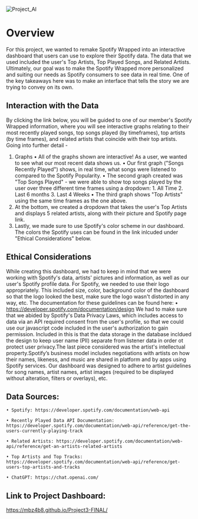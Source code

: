 ![Project_AI](https://github.com/mbz4b8/Project3-FINAL/assets/91983427/0a897bf7-da44-45c6-af5b-26fa4806de20)



# Overview

For this project, we wanted to remake Spotify Wrapped into an interactive dashboard that users can use to explore their Spotify data.
The data that we used included the user's Top Artists, Top Played Songs, and Related Artists.
Ultimately, our goal was to make the Spotify Wrapped more personalized and suiting our needs as Spotify consumers to see data in real time.
One of the key takeaways here was to make an interface that tells the story we are trying to convey on its own. 


 ## Interaction with the Data

By clicking the link below, you will be guided to one of our member's Spotify Wrapped information, where you will see interactive graphs relating to their most recently played songs, top songs played (by timeframes), top artists (by time frames), and related artists that coincide with their top artists. 
Going into further detail - 
1. Graphs
   • All of the graphs shown are interactive! As a user, we wanted to see what our most recent data shows us.
   • Our first graph ("Songs Recently Played") shows, in real time, what songs were listened to compared to the Spotify Popularity.
   • The second graph created was "Top Songs Played" - we were able to show top songs played by the user over three different time frames using a dropdown:
       1. All Time
       2. Last 6 months
       3. Last 4 Weeks
   • The third graph shows "Top Artists" using the same time frames as the one above.
2. At the bottom, we created a dropdown that takes the user's Top Artists and displays 5 related artists, along with their picture and Spotify page link.
3. Lastly, we made sure to use Spotify's color scheme in our dashboard. The colors the Spotify uses can be found in the link inlcuded under "Ethical Considerations" below.


## Ethical Considerations

While creating this dashboard, we had to keep in mind that we were working with Spotify's data, artists' pictures and information, as well as our user's Spotify profile data.
For Spotify, we needed to use their logo appropriately. This included size, color, background color of the dashboard so that the logo looked the best, make sure the logo wasn't distorted in any way, etc. The documentation for these guidelines can be found here: 
    • https://developer.spotify.com/documentation/design
We had to make sure that we abided by Spotify's Data Privacy Laws, which includes access to data via an API required consent from the user's profile, so that we could use our javascript code included in the user's authorization to gain permission. Included in this is that the data storage in the database incldued the design to keep user name (PII) separate from listener data in order ot protect user privacy.The last piece considered was the artist's intellectual property.Spotify’s business model includes negotiations with artists on how their names, likeness, and music are shared in platform and by apps using Spotify services. Our dashboard was designed to adhere to artist guidelines for song names, artist names, artist images (required to be displayed without alteration, filters or overlays), etc. 


## Data Sources:

    • Spotify: https://developer.spotify.com/documentation/web-api

    • Recently Played Data API Documentation: https://developer.spotify.com/documentation/web-api/reference/get-the-users-currently-playing-track

    • Related Artists: https://developer.spotify.com/documentation/web-api/reference/get-an-artists-related-artists

    • Top Artists and Top Tracks: https://developer.spotify.com/documentation/web-api/reference/get-users-top-artists-and-tracks

    • ChatGPT: https://chat.openai.com/
   
## Link to Project Dashboard:

https://mbz4b8.github.io/Project3-FINAL/
